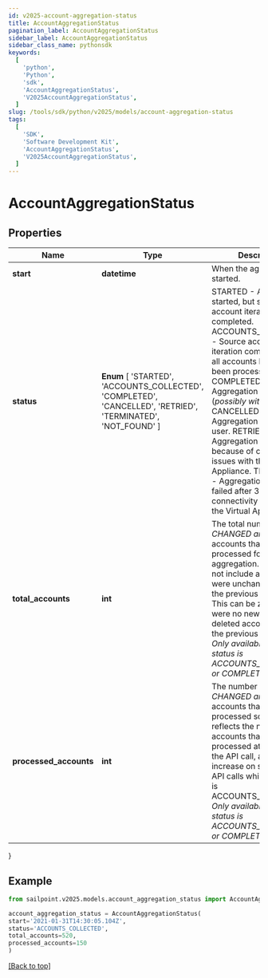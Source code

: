 ```yaml
---
id: v2025-account-aggregation-status
title: AccountAggregationStatus
pagination_label: AccountAggregationStatus
sidebar_label: AccountAggregationStatus
sidebar_class_name: pythonsdk
keywords:
  [
    'python',
    'Python',
    'sdk',
    'AccountAggregationStatus',
    'V2025AccountAggregationStatus',
  ]
slug: /tools/sdk/python/v2025/models/account-aggregation-status
tags:
  [
    'SDK',
    'Software Development Kit',
    'AccountAggregationStatus',
    'V2025AccountAggregationStatus',
  ]
---
```


# AccountAggregationStatus

## Properties

| Name | Type | Description | Notes |
| --- | --- | --- | --- |
| **start** | **datetime** | When the aggregation started. | [optional] |
| **status** | **Enum** [ 'STARTED', 'ACCOUNTS_COLLECTED', 'COMPLETED', 'CANCELLED', 'RETRIED', 'TERMINATED', 'NOT_FOUND' ] | STARTED - Aggregation started, but source account iteration has not completed. ACCOUNTS_COLLECTED - Source account iteration completed, but all accounts have not yet been processed. COMPLETED - Aggregation completed (_possibly with errors_). CANCELLED - Aggregation cancelled by user. RETRIED - Aggregation retried because of connectivity issues with the Virtual Appliance. TERMINATED - Aggregation marked as failed after 3 tries after connectivity issues with the Virtual Appliance. | [optional] |
| **total_accounts** | **int** | The total number of _NEW, CHANGED and DELETED_ accounts that need to be processed for this aggregation. This does not include accounts that were unchanged since the previous aggregation. This can be zero if there were no new, changed or deleted accounts since the previous aggregation. _Only available when status is ACCOUNTS_COLLECTED or COMPLETED._ | [optional] |
| **processed_accounts** | **int** | The number of _NEW, CHANGED and DELETED_ accounts that have been processed so far. This reflects the number of accounts that have been processed at the time of the API call, and may increase on subsequent API calls while the status is ACCOUNTS_COLLECTED. _Only available when status is ACCOUNTS_COLLECTED or COMPLETED._ | [optional] |

}

## Example

```python
from sailpoint.v2025.models.account_aggregation_status import AccountAggregationStatus

account_aggregation_status = AccountAggregationStatus(
start='2021-01-31T14:30:05.104Z',
status='ACCOUNTS_COLLECTED',
total_accounts=520,
processed_accounts=150
)

```

[[Back to top]](#)
